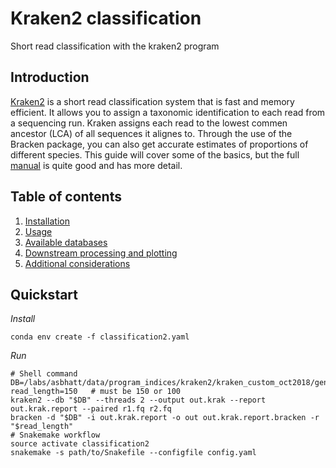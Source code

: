 # Kraken2 classification
Short read classification with the kraken2 program

## Introduction
[Kraken2](http://ccb.jhu.edu/software/kraken/) is a short read classification system that is fast and memory efficient. It allows you to assign a taxonomic identification to each read from a sequencing run. Kraken assigns each read to the lowest commen ancestor (LCA) of all sequences it alignes to. Through the use of the Bracken package, you can also get accurate estimates of proportions of different species. This guide will cover some of the basics, but the full [manual](http://ccb.jhu.edu/software/kraken/MANUAL.html) is quite good and has more detail.

## Table of contents
1. [Installation](manual/installation.md)
2. [Usage](manual/usage.md)
3. [Available databases](manual/databases.md)
4. [Downstream processing and plotting](manual/downstream_plotting.md)
5. [Additional considerations](manual/extra.md)

## Quickstart
*Install*
```
conda env create -f classification2.yaml
```
*Run*
```
# Shell command
DB=/labs/asbhatt/data/program_indices/kraken2/kraken_custom_oct2018/genbank_bacteria
read_length=150   # must be 150 or 100
kraken2 --db "$DB" --threads 2 --output out.krak --report out.krak.report --paired r1.fq r2.fq
bracken -d "$DB" -i out.krak.report -o out out.krak.report.bracken -r "$read_length"
# Snakemake workflow 
source activate classification2
snakemake -s path/to/Snakefile --configfile config.yaml
```
